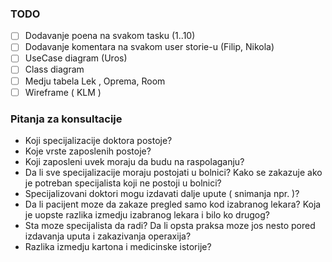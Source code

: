 ### TODO

- [ ] Dodavanje poena na svakom tasku (1..10)
- [ ] Dodavanje komentara na svakom user storie-u (Filip, Nikola)
- [ ] UseCase diagram (Uros)
- [ ] Class diagram
- [ ] Medju tabela Lek , Oprema, Room
- [ ] Wireframe ( KLM )

### Pitanja za konsultacije

* Koji specijalizacije doktora postoje?
* Koje vrste zaposlenih postoje?
* Koji zaposleni uvek moraju da budu na raspolaganju?
* Da li sve specijalizacije moraju postojati u bolnici? Kako se zakazuje ako je potreban specijalista koji ne postoji u bolnici?
* Specijalizovani doktori mogu izdavati dalje upute ( snimanja npr. )?
* Da li pacijent moze da zakaze pregled samo kod izabranog lekara? Koja je uopste razlika izmedju izabranog lekara i bilo ko drugog?
* Sta moze specijalista da radi? Da li opsta praksa moze jos nesto pored izdavanja uputa i zakazivanja operaxija?
* Razlika izmedju kartona i medicinske istorije?